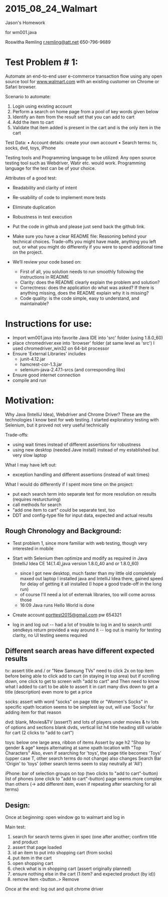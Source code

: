 # 2015_08_24_Walmart
Jason's Homework

for wm001.java

Roswitha Remling
r.remling@att.net
650-796-9689


Test Problem # 1:
=================

Automate an end-to-end user e-commerce transaction flow using any open source tool for www.walmart.com with an existing customer on Chrome or Safari browser.

Scenario to automate:
1. Login using existing account
2. Perform a search on home page from a pool of key words given below
3. Identify an item from the result set that you can add to cart
4. Add the item to cart
5. Validate that item added is present in the cart and is the only item in the cart

Test Data:
• Account details: create your own account
• Search terms: tv, socks, dvd, toys, iPhone

Testing tools and Programming language to be utilized: 
Any open source testing tool such as Webdriver, Watir etc. would work. Programming language for the test can be of your choice.

Attributes of a good test:
* Readability and clarity of intent
* Re-usability of code to implement more tests
* Eliminate duplication
* Robustness in test execution

* Put the code in github and please just send back the github link.

* Make sure you have a clear README file: 
  Reasoning behind your technical choices. Trade-offs you might have made, anything you left out, or what you might do differently if you were to spend additional time on the project.

* We’ll review your code based on:
  - First of all, you solution needs to run smoothly following the instructions in README
  - Clarity: does the README clearly explain the problem and solution?
  - Correctness: does the application do what was asked? If there is anything missing, does the README explain why it is missing?
  - Code quality: is the code simple, easy to understand, and maintainable?



Instructions for use:
=====================

- Import wm001.java into favorite Java IDE into 'src' folder (using 1.8.0_60)
- place chromedriver.exe into 'browser' folder (at same level as 'src')
             I used chromedriver_win32 on 64-bit processor
- Ensure 'External Libraries' includes
   - junit-4.12.jar
   - hamcrest-cor-1.3.jar
   - selenium-java-2.47.1-srcs (and corresponding libs)
- Ensure good internet connection
- compile and run



Motivation:
=========== 

Why Java (IntelliJ Idea), Webdriver and Chrome Driver?
   These are the technologies I know best for web testing. 
   I started exploratory testing with Selenium, but it proved not very useful technically

Trade-offs:
- using wait times instead of different assertions for robustness
- using new desktop (needed Jave install) instead of my established but very slow laptop

What I may have left out:
- exception handling and different assertions (instead of wait times)


What I would do differently if I spent more time on the project:
- put each search term into separate test for more resolution on results (requires resturcturing)
- call methods for search 
- "add one item to cart" could be separate test, too
- DDT and config-type file for input data, expected and actual results



Rough Chronology and Background:
--------------------------------

- Test problem 1, since more familiar with web testing, though very interested in mobile
- Start with Selenium then optimize and modify as required in Java (IntelliJ Idea CE 14(.1.4),java version 1.8.0_40  and or 1.8.0_60)
   - since I got new desktop, much faster than my little old completely maxed out laptop I installed java and IntelliJ Idea there, gained speed for delay of getting it all installed  (I hope a good trade-off in the long run)
   - of course I'll need a lot of externak libraries, too will come across those
   - 16:09 Java runs Hello World is done

- Create account porttest2015@gmail.com pw 654321

- log in and log out
   -- had a lot of trouble to log in and to search until sendkeys return provided a way around it
   -- log out is mainly for testing clarity, no UI testing seems required

Different search areas have different expected results
------------------------------------------------------
  
tv:     assert title  and / or  "New Samsung TVs"
        need to click 2x on top item before being able to click add to cart (in staying in top area)
        but if scrolling down, one click to get to screen with "add to cart" and 
        Then need to know what I added to cart to be able to assert it in cart
        many divs down to get a title (description) even more to get a price

socks:  assert with word "socks" on page title or "Women's Socks" in specific xpath location
        seems to be simplest lay out, will use 'Socks' for adding item for that reason

dvd:    blank, Movies&TV (assert?)   and lots of players
        under movies & tv lots of options and sections
        blank dvds, vertical list   h4 title heading still variable for cart  (2 clicks to "add to cart")

toys:   below one large area, ribbon of items
        Assert by age h2 "Shop by gender & age" keeps alternating at same xpath location with "Top Characters"
        Also, even if searching for 'toys', the page title becomes 'Toys' (upper case T, other search terms do not change)
        also changes Search Bar 'Origin' to 'toys' (other search terms seem to stay neutrally at 'All')

iPhone: bar of selection groups on top  (two clicks to "add to cart"-button)
        list of phones (one click to "add to cart"-button)
        page seems more complex than others (-> add different item, even if repeating after searching for all terms)


Design:
-------

Once at beginning: open window go to walmart and log in 

Main test:
1. search for search terms given in spec (one after another; confirm title and product
2. assert that page loaded
3. id an item to put into shopping cart (from socks)
4. put item in the cart
5. open shopping cart
6. check what is in shopping cart (assert originally planned)
7. ensure nothing else in the cart  (1 item? and expected product (by id))
8. remove item  <button..> Remove

Once at the end: log out and quit chrome driver






